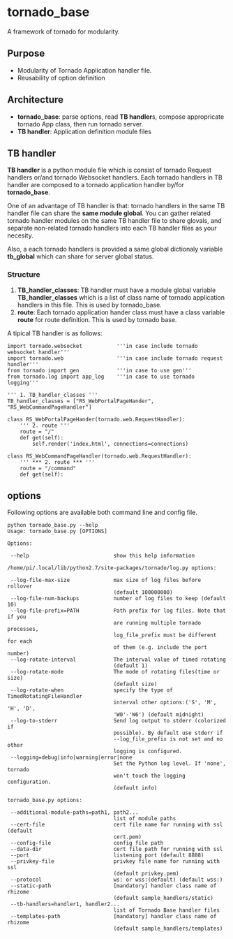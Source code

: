 # tornado_base
A framework of tornado for modularity.

## Purpose
* Modularity  of Tornado Application handler file.
* Reusability of option definition

## Architecture
* **tornado_base**: parse options, read **TB handler**s, compose appropricate tornado App class, then run tornado server.  
* **TB handler**: Application definition module files

## TB handler
**TB handler** is a python module file which is consist of tornado Request handlers or/and tornado Websocket handlers. Each tornado handlers in TB handler are composed to a tornado application handler by/for **tornado_base**.

One of an advantage of TB handler is that: tornado handlers in the same TB handler file can share the **same module global**. You can gather related tornado handler modules on the same TB handler file to share glovals, and separate non-related tornado handlers into each TB handler files as your necesity.

Also, a each tornado handlers is provided a same global dictionaly variable **tb_global** which can share for server global status.

### Structure
1. **TB_handler_classes**:  TB handler must have a module global variable **TB_handler_classes** which is a list of class name of tornado application handlers in this file. This is used by tornado_base.
2. **route**: Each tornado application hander class must have a class variable **route** for route definition. This is used by tornado base.

A tipical TB handler is as follows:

```python:
import tornado.websocket           '''in case include tornado websocket handler'''
import tornado.web                 '''in case include tornado request handler'''
from tornado import gen            '''in case to use gen'''
from tornado.log import app_log    '''in case to use tornado logging'''

''' 1. TB_handler_classes '''
TB_handler_classes = ["RS_WebPortalPageHander", "RS_WebCommandPageHandler"]

class RS_WebPortalPageHander(tornado.web.RequestHandler):
    ''' 2. route '''
    route = "/"
    def get(self):
        self.render('index.html', connections=connections)

class RS_WebCommandPageHandler(tornado.web.RequestHandler):
    ''' *** 2. route *** '''
    route = "/command"
    def get(self):
```

 ## options
Following options are available both command line and config file.

 ```
python tornado_base.py --help
Usage: tornado_base.py [OPTIONS]

Options:

  --help                           show this help information

/home/pi/.local/lib/python2.7/site-packages/tornado/log.py options:

  --log-file-max-size              max size of log files before rollover
                                   (default 100000000)
  --log-file-num-backups           number of log files to keep (default 10)
  --log-file-prefix=PATH           Path prefix for log files. Note that if you
                                   are running multiple tornado processes,
                                   log_file_prefix must be different for each
                                   of them (e.g. include the port number)
  --log-rotate-interval            The interval value of timed rotating
                                   (default 1)
  --log-rotate-mode                The mode of rotating files(time or size)
                                   (default size)
  --log-rotate-when                specify the type of TimedRotatingFileHandler
                                   interval other options:('S', 'M', 'H', 'D',
                                   'W0'-'W6') (default midnight)
  --log-to-stderr                  Send log output to stderr (colorized if
                                   possible). By default use stderr if
                                   --log_file_prefix is not set and no other
                                   logging is configured.
  --logging=debug|info|warning|error|none 
                                   Set the Python log level. If 'none', tornado
                                   won't touch the logging configuration.
                                   (default info)

tornado_base.py options:

  --additional-module-paths=path1, path2... 
                                   list of module paths
  --cert-file                      cert file name for running with ssl (default
                                   cert.pem)
  --config-file                    config file path
  --data-dir                       cert file path for running with ssl
  --port                           listening port (default 8888)
  --privkey-file                   privkey file name for running with ssl
                                   (default privkey.pem)
  --protocol                       ws: or wss:(default) (default wss:)
  --static-path                    [mandatory] handler class name of rhizome
                                   (default sample_handlers/static)
  --tb-handlers=handler1, handler2... 
                                   list of Tornado Base handler files
  --templates-path                 [mandatory] handler class name of rhizome
                                   (default sample_handlers/templates)
 ```
